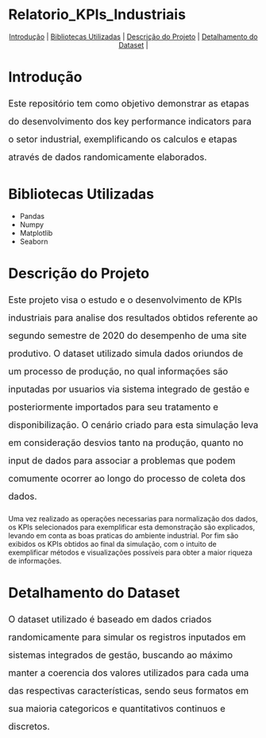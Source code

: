 # Relatorio_KPIs_Industriais

<p align="center">
  <a href="#Introdução">Introdução</a> |
  <a href="#Bibliotecas Utilizadas">Bibliotecas Utilizadas</a> |
  <a href="#Descrição do Projeto">Descrição do Projeto<a> |
  <a href="#Detalhamento do Dataset">Detalhamento do Dataset</a> |
  
# Introdução
<font color ='gray' style = 'font-size: 18px;'></font>
<p style='font-size: 18px; line-height: 2;'>Este repositório tem como objetivo demonstrar as etapas do desenvolvimento dos key performance indicators para o setor industrial, exemplificando os calculos e etapas através de dados randomicamente elaborados.</p>

# Bibliotecas Utilizadas
<font color ='gray' style ='font-size: 18px;'></font>
<ul>
<li>Pandas</li>
<li>Numpy</li>
<li>Matplotlib</li>
<li>Seaborn</li>
</ul>

# Descrição do Projeto
<font color ='gray' style = 'font-size: 18px;'></font>
<p style='font-size: 18px; line-height: 2;'>Este projeto visa o estudo e o desenvolvimento de KPIs industriais para analise dos resultados obtidos referente ao segundo semestre de 2020 do desempenho de uma site produtivo. O dataset utilizado simula dados oriundos de um processo de produção, no qual informações são inputadas por usuarios via sistema integrado de gestão e posteriormente importados para seu tratamento e disponibilização. O cenário criado para esta simulação leva em consideração desvios tanto na produção, quanto no input de dados para associar a problemas que podem comumente ocorrer ao longo do processo de coleta dos dados.

Uma vez realizado as operações necessarias para normalização dos dados, os KPIs selecionados para exemplificar esta demonstração são explicados, levando em conta as boas praticas do ambiente industrial. Por fim são exibidos os KPIs obtidos ao final da simulação, com o intuito de exemplificar métodos e visualizações possíveis para obter a maior riqueza de informações.</p>

# Detalhamento do Dataset
<p style='font-size: 18px; line-height: 2;'>O dataset utilizado é baseado em dados criados randomicamente para simular os registros inputados em sistemas integrados de gestão, buscando ao máximo manter a coerencia dos valores utilizados para cada uma das respectivas características, sendo seus formatos em sua maioria categoricos e quantitativos continuos e discretos.</p>  

